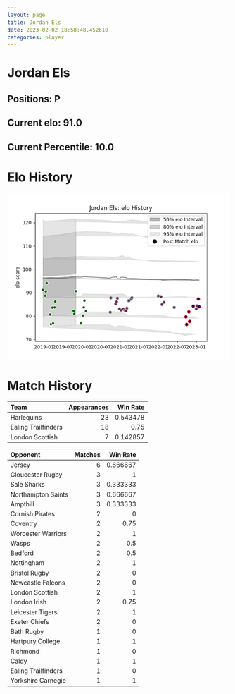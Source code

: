```yaml
---  
layout: page  
title: Jordan Els  
date: 2023-02-02 18:58:48.452610  
categories: player  
---
```

# Jordan Els

## Positions: P

## Current elo: 91.0

## Current Percentile: 10.0

# Elo History


![elo history](history_JordanEls.png)
# Match History


| Team                |   Appearances |   Win Rate |
|:--------------------|--------------:|-----------:|
| Harlequins          |            23 |   0.543478 |
| Ealing Trailfinders |            18 |   0.75     |
| London Scottish     |             7 |   0.142857 |

| Opponent            |   Matches |   Win Rate |
|:--------------------|----------:|-----------:|
| Jersey              |         6 |   0.666667 |
| Gloucester Rugby    |         3 |   1        |
| Sale Sharks         |         3 |   0.333333 |
| Northampton Saints  |         3 |   0.666667 |
| Ampthill            |         3 |   0.333333 |
| Cornish Pirates     |         2 |   0        |
| Coventry            |         2 |   0.75     |
| Worcester Warriors  |         2 |   1        |
| Wasps               |         2 |   0.5      |
| Bedford             |         2 |   0.5      |
| Nottingham          |         2 |   1        |
| Bristol Rugby       |         2 |   0        |
| Newcastle Falcons   |         2 |   0        |
| London Scottish     |         2 |   1        |
| London Irish        |         2 |   0.75     |
| Leicester Tigers    |         2 |   1        |
| Exeter Chiefs       |         2 |   0        |
| Bath Rugby          |         1 |   0        |
| Hartpury College    |         1 |   1        |
| Richmond            |         1 |   0        |
| Caldy               |         1 |   1        |
| Ealing Trailfinders |         1 |   0        |
| Yorkshire Carnegie  |         1 |   1        |